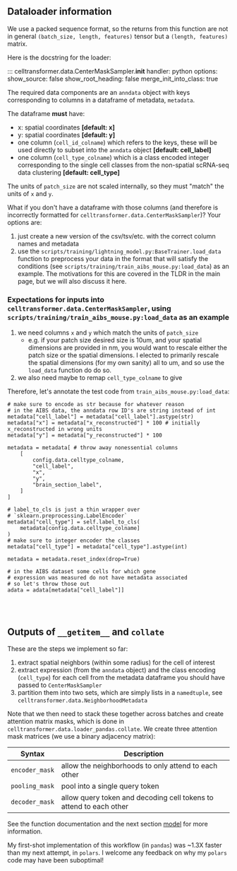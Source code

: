 ## Dataloader information
We use a packed sequence format, so the returns from this function are not in general `(batch_size, length, features)` tensor but a `(length, features)` matrix. 

Here is the docstring for the loader:

::: celltransformer.data.CenterMaskSampler.__init__
	handler: python
	options:
	  show_source: false
	  show_root_heading: false
	  merge_init_into_class: true
	  

The required data components are an `anndata` object with keys corresponding to columns in a dataframe of metadata, `metadata`. 

The dataframe **must** have:

* x: spatial coordinates **[default: x]**
* y: spatial coordinates **[default: y]**
* one column (`cell_id_colname`) which refers to the keys, these will be used directly to subset into the `anndata` object **[default: cell_label]**
* one column (`cell_type_colname`) which is a class encoded integer corresponding to the single cell classes from the non-spatial scRNA-seq data clustering **[default: cell_type]**

The units of `patch_size` are not scaled internally, so they must "match" the units of `x` and `y`. 

What if you don't have a dataframe with those columns (and therefore is incorrectly formatted for `celltransformer.data.CenterMaskSampler`)? Your options are:

1. just create a new version of the csv/tsv/etc. with the correct column names and metadata 
2. use the `scripts/training/lightning_model.py:BaseTrainer.load_data` function to preprocess your data in the format that will satisfy the conditions (see `scripts/training/train_aibs_mouse.py:load_data`) as an example. The motivations for this are covered in the TLDR in the main page, but we will also discuss it here. 

### Expectations for inputs into `celltransformer.data.CenterMaskSampler`, using `scripts/training/train_aibs_mouse.py:load_data` as an example

1. we need columns `x` and `y` which match the units of `patch_size`
	- e.g. if your patch size desired size is 10um, and your spatial dimensions are provided in nm, you would want to rescale either the patch size or the spatial dimensions. I elected to primarily rescale the spatial dimensions (for my own sanity) all to um, and so use the `load_data` function do do so.
2. we also need maybe to remap `cell_type_colname` to give 

Therefore, let's annotate the test code from `train_aibs_mouse.py:load_data`:

```
# make sure to encode as str because for whatever reason
# in the AIBS data, the anndata row ID's are string instead of int
metadata["cell_label"] = metadata["cell_label"].astype(str) 
metadata["x"] = metadata["x_reconstructed"] * 100 # initially x_reconstructed in wrong units
metadata["y"] = metadata["y_reconstructed"] * 100

metadata = metadata[ # throw away nonessential columns
	[
		config.data.celltype_colname,
		"cell_label", 
		"x",
		"y",
		"brain_section_label",
	]
]

# label_to_cls is just a thin wrapper over 
# `sklearn.preprocessing.LabelEncoder`
metadata["cell_type"] = self.label_to_cls(
	metadata[config.data.celltype_colname]
)
# make sure to integer encoder the classes 
metadata["cell_type"] = metadata["cell_type"].astype(int)

metadata = metadata.reset_index(drop=True)

# in the AIBS dataset some cells for which gene 
# expression was measured do not have metadata associated
# so let's throw those out
adata = adata[metadata["cell_label"]]


```

<br>

## Outputs of `__getitem__` and `collate`

These are the steps we implement so far:

1. extract spatial neighbors (within some radius) for the cell of interest
2. extract expression (from the `anndata` object) and the class encoding (`cell_type`) for each cell from the metadata dataframe you should have passed to `CenterMaskSampler`
3. partition them into two sets, which are simply lists in a `namedtuple`, see `celltransformer.data.NeighborhoodMetadata`

Note that we then need to stack these together across batches and create attention matrix masks, which is done in `celltransformer.data.loader_pandas.collate`. We create three attention mask matrices (we use a binary adjacency matrix):

| Syntax      | Description |
| ----------- | ----------- |
| `encoder_mask`   | allow the neighborhoods to only attend to each other       |
| `pooling_mask`   | pool into a single query token        |
| `decoder_mask`   | allow query token and decoding cell tokens to attend to each other				| 

See the function documentation and the next section [model](model.md) for more information. 

My first-shot implementation of this workflow (in `pandas`) was ~1.3X faster than my next attempt, in `polars`. I welcome any feedback on why my `polars` code may have been suboptimal!
